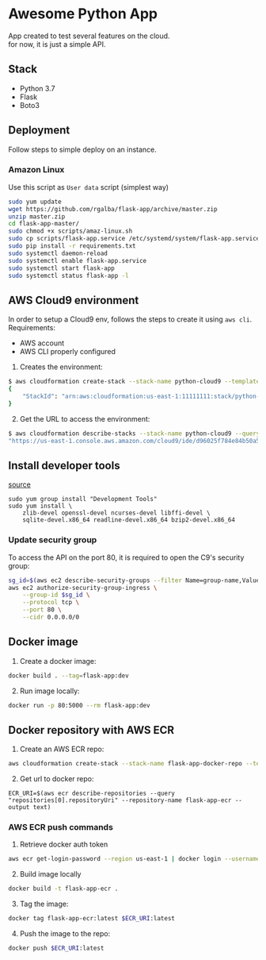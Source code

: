 # Awesome Python App

App created to test several features on the cloud.  
for now, it is just a simple API.

## Stack

- Python 3.7
- Flask
- Boto3


## Deployment

Follow steps to simple deploy on an instance.

### Amazon Linux

Use this script as `User data` script (simplest way)

```sh
sudo yum update
wget https://github.com/rgalba/flask-app/archive/master.zip
unzip master.zip
cd flask-app-master/
sudo chmod +x scripts/amaz-linux.sh
sudo cp scripts/flask-app.service /etc/systemd/system/flask-app.service
sudo pip install -r requirements.txt
sudo systemctl daemon-reload
sudo systemctl enable flask-app.service
sudo systemctl start flask-app
sudo systemctl status flask-app -l
```

## AWS Cloud9 environment

In order to setup a Cloud9 env, follows the steps to create it using `aws cli`.  
Requirements:
- AWS account
- AWS CLI properly configured

1. Creates the environment:
```sh
$ aws cloudformation create-stack --stack-name python-cloud9 --template-body file://automation/cloud9.yml
{
    "StackId": "arn:aws:cloudformation:us-east-1:11111111:stack/python-cloud9/e380a640-1c51-11eb-8c00-0e69ad9c0de11"
}
```

2. Get the URL to access the environment:

```sh
$ aws cloudformation describe-stacks --stack-name python-cloud9 --query "Stacks[0].Outputs[0].OutputValue" --output text --profile guru | pbcopy
"https://us-east-1.console.aws.amazon.com/cloud9/ide/d96025f784e84b50a59daf55190e4bd1"
```

## Install developer tools

[source](https://github.com/aws/aws-elastic-beanstalk-cli-setup)
```
sudo yum group install "Development Tools"
sudo yum install \
    zlib-devel openssl-devel ncurses-devel libffi-devel \
    sqlite-devel.x86_64 readline-devel.x86_64 bzip2-devel.x86_64
```

### Update security group

To access the API on the port 80, it is required to open the C9's security group:

```sh
sg_id=$(aws ec2 describe-security-groups --filter Name=group-name,Values=aws-cloud9-python-cloud9* --query "SecurityGroups[0].GroupId" --output text)
aws ec2 authorize-security-group-ingress \
    --group-id $sg_id \
    --protocol tcp \
    --port 80 \
    --cidr 0.0.0.0/0
```

## Docker image

1. Create a docker image:
```sh
docker build . --tag=flask-app:dev
```

2. Run image locally:
```sh
docker run -p 80:5000 --rm flask-app:dev
```

## Docker repository with AWS ECR

1. Create an AWS ECR repo:
```sh
aws cloudformation create-stack --stack-name flask-app-docker-repo --template-body file://automation/ecr.yml --parameters ParameterKey=RepositoryName,ParameterValue=flask-app-ecr
```

2. Get url to docker repo:
```
ECR_URI=$(aws ecr describe-repositories --query "repositories[0].repositoryUri" --repository-name flask-app-ecr --output text)
```

### AWS ECR push commands

1. Retrieve docker auth token
```sh
aws ecr get-login-password --region us-east-1 | docker login --username AWS --password-stdin $ECR_URI
```

2. Build image locally
```sh
docker build -t flask-app-ecr .
```

3. Tag the image:
```sh
docker tag flask-app-ecr:latest $ECR_URI:latest
```

4. Push the image to the repo:
```sh
docker push $ECR_URI:latest
```